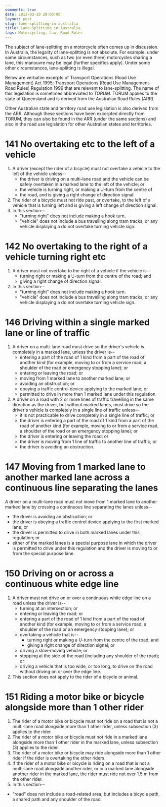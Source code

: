 ```yaml
---
comments: true
date: 2013-03-10 20:00:00
layout: post
slug: lane-splitting-in-australia
title: Lane-Splitting in Australia.
tags: Motorcycling, Law, Road Rules
---
```


The subject of lane-splitting on a motorcycle often comes up in discussion. In Australia, the legality of lane-splitting is not absolute. For example, under some circumstances, such as two (or even three) motorcycles sharing a lane, this manouvre may be legal (further specifics apply). Under some other circumstances, lane-splitting is illegal.

Below are verbatim excerpts of Transport Operations (Road Use Management) Act 1995; Transport Operations (Road Use Management-Road Rules) Regulation 1999 that are relevant to lane-splitting. The name of this legislation is sometimes abbreviated to *TORUM*. TORUM applies to the state of Queensland and is derived from the Australian Road Rules (ARR).

Other Australian state and territory road use legislation is also derived from the ARR. Although these sections have been excerpted directly from TORUM, they can also be found in the ARR (under the same sections) and also in the road use legislation for other Australian states and territories.

141 No overtaking etc to the left of a vehicle
==============================================

1. A driver (except the rider of a bicycle) must not overtake a vehicle to the left of the vehicle unless--
    * the driver is driving on a multi-lane road and the vehicle can be safely overtaken in a marked lane to the left of the vehicle; or
    * the vehicle is turning right, or making a U–turn from the centre of
    * the road, and is giving a right change of direction signal.
2. The rider of a bicycle must not ride past, or overtake, to the left of a vehicle that is turning left and is giving a left change of direction signal.
3. In this section--
    * "turning right" does not include making a hook turn.
    * "vehicle" does not include a bus travelling along tram tracks, or any vehicle displaying a do not overtake turning vehicle sign.


142 No overtaking to the right of a vehicle turning right etc
=============================================================

1. A driver must not overtake to the right of a vehicle if the vehicle is--
    * turning right or making a U-turn from the centre of the road; and
    * giving a right change of direction signal.
2. In this section--
    * "turning right" does not include making a hook turn.
    * "vehicle" does not include a bus travelling along tram tracks, or any vehicle displaying a do not overtake turning vehicle sign.


146 Driving within a single marked lane or line of traffic
==========================================================

1. A driver on a multi-lane road must drive so the driver's vehicle is completely in a marked lane, unless the driver is--
    * entering a part of the road of 1 kind from a part of the road of another kind (for example, moving to or from a service road, a shoulder of the road or emergency stopping lane); or
    * entering or leaving the road; or
    * moving from 1 marked lane to another marked lane; or
    * avoiding an obstruction; or
    * obeying a traffic control device applying to the marked lane; or
    * permitted to drive in more than 1 marked lane under this regulation.
2. A driver on a road with 2 or more lines of traffic travelling in the same direction as the driver, but without marked lanes, must drive so the driver's vehicle is completely in a single line of traffic unless--
    * it is not practicable to drive completely in a single line of traffic; or
    * the driver is entering a part of the road of 1 kind from a part of the road of another kind (for example, moving to or from a service road, a shoulder of the road or an emergency stopping lane); or
    * the driver is entering or leaving the road; or
    * the driver is moving from 1 line of traffic to another line of traffic; or
    * the driver is avoiding an obstruction.


147 Moving from 1 marked lane to another marked lane across a continuous line separating the lanes
==================================================================================================

A driver on a multi-lane road must not move from 1 marked lane to another marked lane by crossing a continuous line separating the lanes unless--

* the driver is avoiding an obstruction; or
* the driver is obeying a traffic control device applying to the first marked lane; or
* the driver is permitted to drive in both marked lanes under this regulation; or
* either of the marked lanes is a special purpose lane in which the driver is permitted to drive under this regulation and the driver is moving to or from the special purpose lane.


150 Driving on or across a continuous white edge line
=====================================================

1. A driver must not drive on or over a continuous white edge line on a road unless the driver is--
    - turning at an intersection; or
    - entering or leaving the road; or
    - entering a part of the road of 1 kind from a part of the road of another kind (for example, moving to or from a service road, a shoulder of the road or an emergency stopping lane); or
    - overtaking a vehicle that is--
        * turning right or making a U-turn from the centre of the road; and
        * giving a right change of direction signal; or
    - driving a slow-moving vehicle; or
    - stopping at the side of the road (including any shoulder of the road); or
    - driving a vehicle that is too wide, or too long, to drive on the road without driving on or over the edge line.
2. This section does not apply to the rider of a bicycle or animal.


151 Riding a motor bike or bicycle alongside more than 1 other rider
====================================================================

1. The rider of a motor bike or bicycle must not ride on a road that is not a multi-lane road alongside more than 1 other rider, unless subsection (3) applies to the rider.
2. The rider of a motor bike or bicycle must not ride in a marked lane alongside more than 1 other rider in the marked lane, unless subsection (3) applies to the rider.
3. The rider of a motor bike or bicycle may ride alongside more than 1 other rider if the rider is overtaking the other riders.
4. If the rider of a motor bike or bicycle is riding on a road that is not a multi-lane road alongside another rider, or in a marked lane alongside another rider in the marked lane, the rider must ride not over 1.5 m from the other rider.
5. In this section--
  * "road" does not include a road-related area, but includes a bicycle path, a shared path and any shoulder of the road.


